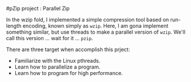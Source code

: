 #pZip project : Parallel Zip

In the wzip fold, I implemented a simple compression tool based on
run-length encoding, known simply as `wzip`. Here, I am gona implement something
similar, but use threads to make a parallel version of `wzip`. We'll
call this version ... wait for it ... `pzip`. 

There are three target when accomplish this prject:

* Familiarize with the Linux pthreads.
* Learn how to parallelize a program.
* Learn how to program for high performance.
 
